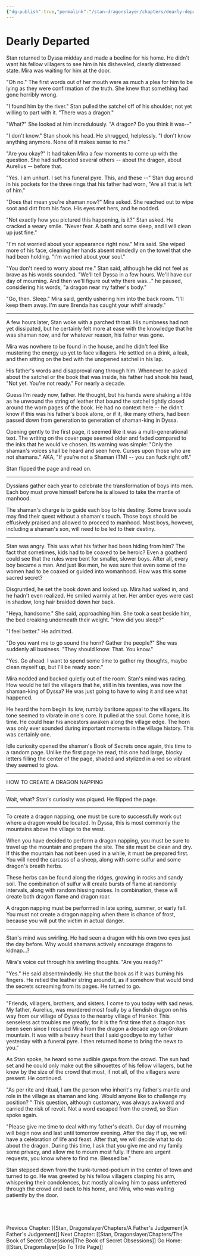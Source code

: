 ```yaml
---
{"dg-publish":true,"permalink":"/stan-dragonslayer/chapters/dearly-departed/"}
---
```


# Dearly Departed

Stan returned to Dyssa midday and made a beeline for his home. He didn't want his fellow villagers to see him in his disheveled, clearly distressed state. Mira was waiting for him at the door.

"Oh no." The first words out of her mouth were as much a plea for him to be lying as they were confirmation of the truth. She knew that something had gone horribly wrong.

"I found him by the river." Stan pulled the satchel off of his shoulder, not yet willing to part with it. "There was a dragon."

"What?" She looked at him incredulously. "A dragon? Do you think it was--"

"I don't know." Stan shook his head. He shrugged, helplessly. "I don't know anything anymore. None of it makes sense to me."

"Are you okay?" It had taken Mira a few moments to come up with the question. She had suffocated several others -- about the dragon, about Aurelius -- before that.

"Yes. I am unhurt. I set his funeral pyre. This, and these --" Stan dug around in his pockets for the three rings that his father had worn, "Are all that is left of him."

"Does that mean you're shaman now?" Mira asked. She reached out to wipe soot and dirt from his face. His eyes met hers, and he nodded.

"Not exactly how you pictured this happening, is it?" Stan asked. He cracked a weary smile. "Never fear. A bath and some sleep, and I will clean up just fine."

"I'm not worried about your appearance right now." Mira said. She wiped more of his face, cleaning her hands absent mindedly on the towel that she had been holding. "I'm worried about your soul."

"You don't need to worry about me." Stan said, although he did not feel as brave as his words sounded. "We'll tell Dyssa in a few hours. We'll have our day of mourning. And then we'll figure out why there was…" he paused, considering his words, "a dragon near my father's body." 

"Go, then. Sleep." Mira said, gently ushering him into the back room. "I'll keep them away. I'm sure Brenda has caught your whiff already."

---

A few hours later, Stan woke with a parched throat. His numbness had not yet dissipated, but he certainly felt more at ease with the knowledge that he was shaman now, and for whatever reason, his father was gone. 

Mira was nowhere to be found in the house, and he didn't feel like mustering the energy up yet to face villagers. He settled on a drink, a leak, and then sitting on the bed with the unopened satchel in his lap.

His father's words and disapproval rang through him. Whenever he asked about the satchel or the book that was inside, his father had shook his head, "Not yet. You're not ready." For nearly a decade.

Guess I'm ready now, father. He thought, but his hands were shaking a little as he unwound the string of leather that bound the satchel tightly closed around the worn pages of the book. He had no context here -- he didn't know if this was his father's book alone, or if it, like many others, had been passed down from generation to generation of shaman-king in Dyssa.

Opening gently to the first page, it seemed like it was a multi-generational text. The writing on the cover page seemed older and faded compared to the inks that he would've chosen. Its warning was simple: "Only the shaman's voices shall be heard and seen here. Curses upon those who are not shamans." AKA, "If you're not a Shaman (TM) -- you can fuck right off."

Stan flipped the page and read on.

----

Dyssians gather each year to celebrate the transformation of boys into men. Each boy must prove himself before he is allowed to take the mantle of manhood.

The shaman's charge is to guide each boy to his destiny. Some brave souls may find their quest without a shaman's touch. Those boys should be effusively praised and allowed to proceed to manhood. Most boys, however, including a shaman's son, will need to be led to their destiny.

----

Stan was angry. This was what his father had been hiding from him? The fact that sometimes, kids had to be coaxed to be heroic? Even a goatherd could see that the rules were bent for smaller, slower boys. After all, every boy became a man. And just like men, he was sure that even some of the women had to be coaxed or guided into womanhood. How was this some sacred secret?

Disgruntled, he set the book down and looked up. Mira had walked in, and he hadn't even realized. He smiled warmly at her. Her amber eyes were cast in shadow, long hair braided down her back.

"Heya, handsome." She said, approaching him. She took a seat beside him, the bed creaking underneath their weight. "How did you sleep?"

"I feel better." He admitted. 

"Do you want me to go sound the horn? Gather the people?" She was suddenly all business. "They should know. That. You know."

"Yes. Go ahead. I want to spend some time to gather my thoughts, maybe clean myself up, but I'll be ready soon."

Mira nodded and backed quietly out of the room. Stan's mind was racing. How would he tell the villagers that he, still in his twenties, was now the shaman-king of Dyssa? He was just going to have to wing it and see what happened. 

He heard the horn begin its low, rumbly baritone appeal to the villagers. Its tone seemed to vibrate in one's core. It pulled at the soul. Come home, it is time. He could hear his ancestors awaken along the village edge. The horn was only ever sounded during important moments in the village history. This was certainly one.

Idle curiosity opened the shaman's Book of Secrets once again, this time to a random page. Unlike the first page he read, this one had large, blocky letters filling the center of the page, shaded and stylized in a red so vibrant they seemed to glow. 

---

HOW TO CREATE A DRAGON NAPPING

---

Wait, what? Stan's curiosity was piqued. He flipped the page. 

---

To create a dragon napping, one must be sure to successfully work out where a dragon would be located. In Dyssa, this is most commonly the mountains above the village to the west. 

When you have decided to perform a dragon napping, you must be sure to travel up the mountain and prepare the site. The site must be clean and dry. If this the mountain has not been used in a while, it must be prepared first. You will need the carcass of a sheep, along with some sulfur and some dragon's breath herbs. 

These herbs can be found along the ridges, growing in rocks and sandy soil. The combination of sulfur will create bursts of flame at randomly intervals, along with random hissing noises. In combination, these will create both dragon flame and dragon roar.

A dragon napping must be performed in late spring, summer, or early fall. You must not create a dragon napping when there is chance of frost, because you will put the victim in actual danger. 

---

Stan's mind was swirling. He had seen a dragon with his own two eyes just the day before. Why would shamans actively encourage dragons to kidnap…? 

Mira's voice cut through his swirling thoughts. "Are you ready?"

"Yes." He said absentmindedly. He shut the book as if it was burning his fingers. He retied the leather string around it, as if somehow that would bind the secrets screaming from its pages. He turned to go.

---

"Friends, villagers, brothers, and sisters. I come to you today with sad news. My father, Aurelius, was murdered most foully by a fiendish dragon on his way from our village of Dyssa to the nearby village of Hankor. This senseless act troubles me greatly, for it is the first time that a dragon has been seen since I rescued Mira from the dragon a decade ago on Grokum mountain. It was with a heavy heart that I said goodbye to my father yesterday with a funeral pyre. I then returned home to bring the news to you." 

As Stan spoke, he heard some audible gasps from the crowd. The sun had set and he could only make out the silhouettes of his fellow villagers, but he knew by the size of the crowd that most, if not all, of the villagers were present. He continued. 

"As per rite and ritual, I am the person who inherit's my father's mantle and role in the village as shaman and king. Would anyone like to challenge my position? " This question, although customary, was always awkward and carried the risk of revolt. Not a word escaped from the crowd, so Stan spoke again. 

"Please give me time to deal with my father's death. Our day of mourning will begin now and last until tomorrow evening. After the day if up, we will have a celebration of life and feast. After that, we will decide what to do about the dragon. During this time, I ask that you give me and my family some privacy, and allow me to mourn most fully. If there are urgent requests, you know where to find me. Blessed be." 

Stan stepped down from the trunk-turned-podium in the center of town and turned to go. He was greeted by his fellow villagers clasping his arm, whispering their condolences, but mostly allowing him to pass unfettered through the crowd and back to his home, and Mira, who was waiting patiently by the door.



  
---
Previous Chapter: [[Stan, Dragonslayer/Chapters/A Father's Judgement\|A Father's Judgement]]
Next Chapter: [[Stan, Dragonslayer/Chapters/The Book of Secret Obsessions\|The Book of Secret Obsessions]]
Go Home: [[Stan, Dragonslayer\|Go To Title Page]]


